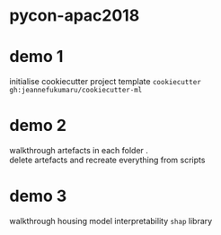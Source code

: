 # pycon-apac2018

# demo 1
initialise cookiecutter project template
`cookiecutter gh:jeannefukumaru/cookiecutter-ml`

# demo 2
walkthrough artefacts in each folder .  
delete artefacts and recreate everything from scripts

# demo 3
walkthrough housing model interpretability `shap` library
